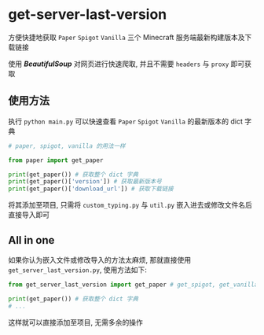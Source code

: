 # get-server-last-version
方便快捷地获取 `Paper` `Spigot` `Vanilla` 三个 Minecraft 服务端最新构建版本及下载链接

使用 ***BeautifulSoup*** 对网页进行快速爬取, 并且不需要 `headers` 与 `proxy` 即可获取

## 使用方法

执行 `python main.py` 可以快速查看 `Paper` `Spigot` `Vanilla` 的最新版本的 dict 字典

```python
# paper, spigot, vanilla 的用法一样

from paper import get_paper

print(get_paper()) # 获取整个 dict 字典
print(get_paper()['version']) # 获取最新版本号
print(get_paper()['download_url']) # 获取下载链接
```

将其添加至项目, 只需将 `custom_typing.py` 与 `util.py` 嵌入进去或修改文件名后直接导入即可

## All in one

如果你认为嵌入文件或修改导入的方法太麻烦, 那就直接使用 `get_server_last_version.py`, 使用方法如下:

```python
from get_server_last_version import get_paper # get_spigot, get_vanilla

print(get_paper()) # 获取整个 dict 字典
# ...
```

这样就可以直接添加至项目, 无需多余的操作
